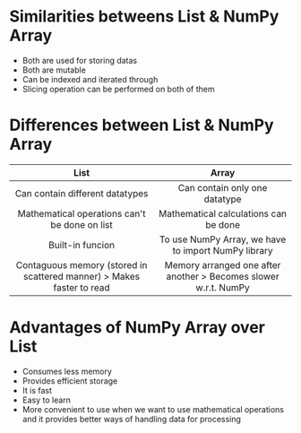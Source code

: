# Similarities betweens List & NumPy Array
*   Both are used for storing datas
*   Both are mutable
*   Can be indexed and iterated through
*   Slicing operation can be performed on both of them

# Differences between List & NumPy Array
|List|Array|
|:---:|:----:|
|Can contain different datatypes|Can contain only one datatype|
|Mathematical operations can't be done on list|Mathematical calculations can be done|
|Built-in funcion|To use NumPy Array, we have to import NumPy library|
|Contaguous memory (stored in scattered manner) > Makes faster to read|Memory arranged one after another > Becomes slower w.r.t. NumPy|

# Advantages of NumPy Array over List
*   Consumes less memory
*   Provides efficient storage
*   It is fast
*   Easy to learn
*   More convenient to use when we want to use mathematical operations and it provides better ways of handling data for processing